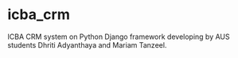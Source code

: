 # icba_crm
ICBA CRM system on Python Django framework developing by AUS students Dhriti Adyanthaya and Mariam Tanzeel.

